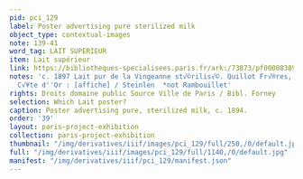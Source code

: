 ```yaml
---
pid: pci_129
label: Poster advertising pure sterilized milk
object_type: contextual-images
note: 139-41
word_tag: LAIT SUPERIEUR
item: Lait supérieur
link: https://bibliotheques-specialisees.paris.fr/ark:/73873/pf0000838963
notes: 'c. 1897 Lait pur de la Vingeanne st√©rilis√©. Quillot Fr√®res, Montigny-sur-Vingeanne,
  C√¥te d''Or : [affiche] / Steinlen  *not Rambouillet'
rights: Droits domaine public Source Ville de Paris / Bibl. Forney
selection: Which Lait poster?
caption: Poster advertising pure, sterilized milk, c. 1894.
order: '39'
layout: paris-project-exhibition
collection: paris-project-exhibition
thumbnail: "/img/derivatives/iiif/images/pci_129/full/250,/0/default.jpg"
full: "/img/derivatives/iiif/images/pci_129/full/1140,/0/default.jpg"
manifest: "/img/derivatives/iiif/pci_129/manifest.json"
---
```

